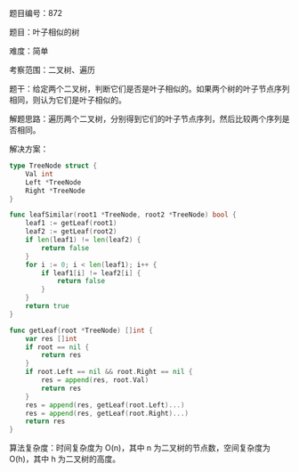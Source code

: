 题目编号：872

题目：叶子相似的树

难度：简单

考察范围：二叉树、遍历

题干：给定两个二叉树，判断它们是否是叶子相似的。如果两个树的叶子节点序列相同，则认为它们是叶子相似的。

解题思路：遍历两个二叉树，分别得到它们的叶子节点序列，然后比较两个序列是否相同。

解决方案：

```go
type TreeNode struct {
    Val int
    Left *TreeNode
    Right *TreeNode
}

func leafSimilar(root1 *TreeNode, root2 *TreeNode) bool {
    leaf1 := getLeaf(root1)
    leaf2 := getLeaf(root2)
    if len(leaf1) != len(leaf2) {
        return false
    }
    for i := 0; i < len(leaf1); i++ {
        if leaf1[i] != leaf2[i] {
            return false
        }
    }
    return true
}

func getLeaf(root *TreeNode) []int {
    var res []int
    if root == nil {
        return res
    }
    if root.Left == nil && root.Right == nil {
        res = append(res, root.Val)
        return res
    }
    res = append(res, getLeaf(root.Left)...)
    res = append(res, getLeaf(root.Right)...)
    return res
}
```

算法复杂度：时间复杂度为 O(n)，其中 n 为二叉树的节点数，空间复杂度为 O(h)，其中 h 为二叉树的高度。
